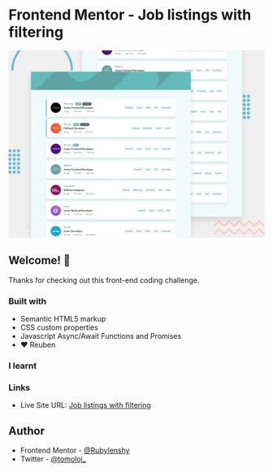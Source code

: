 # Frontend Mentor - Job listings with filtering

![Design preview for the Job listings with filtering coding challenge](assets/design/desktop-preview.jpg)

## Welcome! 👋

Thanks for checking out this front-end coding challenge.

### Built with

- Semantic HTML5 markup
- CSS custom properties
- Javascript Async/Await Functions and Promises
- ❤️ Reuben

### I learnt

### Links

- Live Site URL: [Job listings with filtering](https://rubylenshy.github.io/blogr-landing-page/)

## Author

- Frontend Mentor - [@Rubylenshy](https://www.frontendmentor.io/profile/Rubylenshy)
- Twitter - [@tomoloj_](https://www.twitter.com/tomoloj_)
